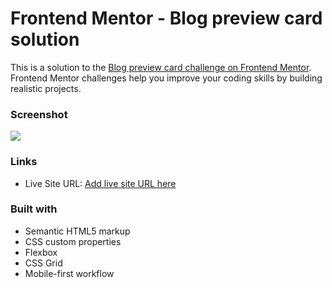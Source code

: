 # Frontend Mentor - Blog preview card solution

This is a solution to the [Blog preview card challenge on Frontend Mentor](https://www.frontendmentor.io/challenges/blog-preview-card-ckPaj01IcS). Frontend Mentor challenges help you improve your coding skills by building realistic projects. 

### Screenshot
![](./preview.png)
### Links

- Live Site URL: [Add live site URL here](https://vishu-verse.github.io/Blog-preview/)

### Built with

- Semantic HTML5 markup
- CSS custom properties
- Flexbox
- CSS Grid
- Mobile-first workflow
